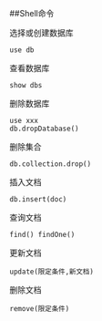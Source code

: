 ##Shell命令

选择或创建数据库
```
use db
```

查看数据库
```
show dbs
```

删除数据库
```
use xxx
db.dropDatabase()
```

删除集合
```
db.collection.drop()
```

插入文档
```
db.insert(doc)
```

查询文档
```
find() findOne()
```

更新文档
```
update(限定条件,新文档)
```

删除文档
```
remove(限定条件)
```


